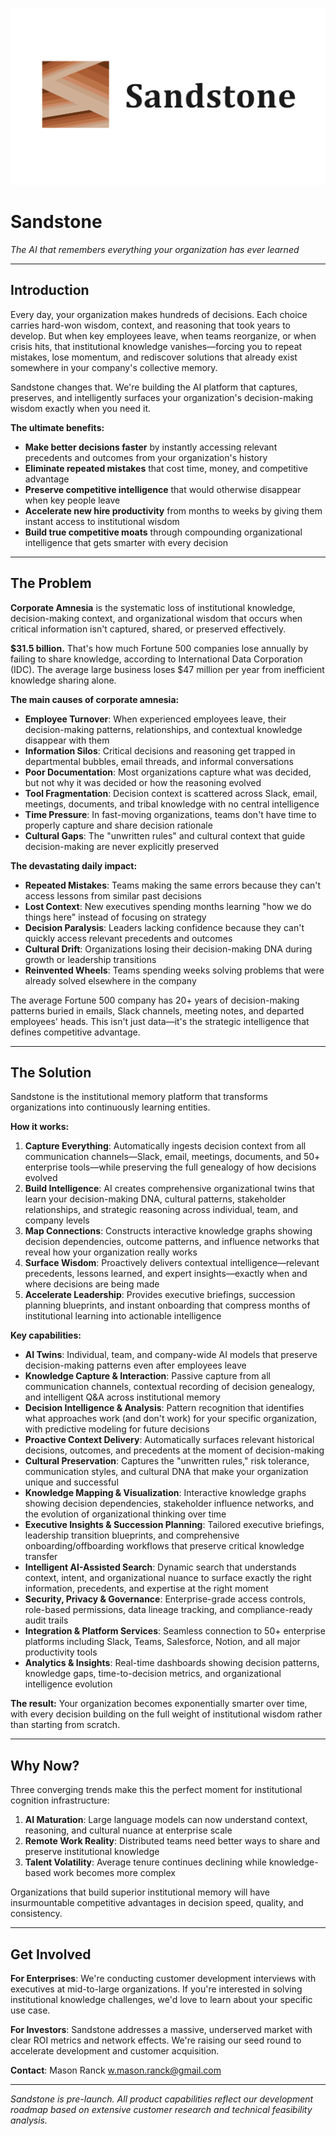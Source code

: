 ![Sandstone Logo](text+logo.png)
# Sandstone
*The AI that remembers everything your organization has ever learned*

---

## Introduction

Every day, your organization makes hundreds of decisions. Each choice carries hard-won wisdom, context, and reasoning that took years to develop. But when key employees leave, when teams reorganize, or when crisis hits, that institutional knowledge vanishes—forcing you to repeat mistakes, lose momentum, and rediscover solutions that already exist somewhere in your company's collective memory.

Sandstone changes that. We're building the AI platform that captures, preserves, and intelligently surfaces your organization's decision-making wisdom exactly when you need it.

**The ultimate benefits:**
- **Make better decisions faster** by instantly accessing relevant precedents and outcomes from your organization's history
- **Eliminate repeated mistakes** that cost time, money, and competitive advantage
- **Preserve competitive intelligence** that would otherwise disappear when key people leave
- **Accelerate new hire productivity** from months to weeks by giving them instant access to institutional wisdom
- **Build true competitive moats** through compounding organizational intelligence that gets smarter with every decision

---

## The Problem

**Corporate Amnesia** is the systematic loss of institutional knowledge, decision-making context, and organizational wisdom that occurs when critical information isn't captured, shared, or preserved effectively.

**$31.5 billion.** That's how much Fortune 500 companies lose annually by failing to share knowledge, according to International Data Corporation (IDC). The average large business loses $47 million per year from inefficient knowledge sharing alone.

**The main causes of corporate amnesia:**

- **Employee Turnover**: When experienced employees leave, their decision-making patterns, relationships, and contextual knowledge disappear with them
- **Information Silos**: Critical decisions and reasoning get trapped in departmental bubbles, email threads, and informal conversations
- **Poor Documentation**: Most organizations capture what was decided, but not why it was decided or how the reasoning evolved
- **Tool Fragmentation**: Decision context is scattered across Slack, email, meetings, documents, and tribal knowledge with no central intelligence
- **Time Pressure**: In fast-moving organizations, teams don't have time to properly capture and share decision rationale
- **Cultural Gaps**: The "unwritten rules" and cultural context that guide decision-making are never explicitly preserved

**The devastating daily impact:**

- **Repeated Mistakes**: Teams making the same errors because they can't access lessons from similar past decisions
- **Lost Context**: New executives spending months learning "how we do things here" instead of focusing on strategy  
- **Decision Paralysis**: Leaders lacking confidence because they can't quickly access relevant precedents and outcomes
- **Cultural Drift**: Organizations losing their decision-making DNA during growth or leadership transitions
- **Reinvented Wheels**: Teams spending weeks solving problems that were already solved elsewhere in the company

The average Fortune 500 company has 20+ years of decision-making patterns buried in emails, Slack channels, meeting notes, and departed employees' heads. This isn't just data—it's the strategic intelligence that defines competitive advantage.

---

## The Solution

Sandstone is the institutional memory platform that transforms organizations into continuously learning entities.

**How it works:**

1. **Capture Everything**: Automatically ingests decision context from all communication channels—Slack, email, meetings, documents, and 50+ enterprise tools—while preserving the full genealogy of how decisions evolved
2. **Build Intelligence**: AI creates comprehensive organizational twins that learn your decision-making DNA, cultural patterns, stakeholder relationships, and strategic reasoning across individual, team, and company levels
3. **Map Connections**: Constructs interactive knowledge graphs showing decision dependencies, outcome patterns, and influence networks that reveal how your organization really works
4. **Surface Wisdom**: Proactively delivers contextual intelligence—relevant precedents, lessons learned, and expert insights—exactly when and where decisions are being made
5. **Accelerate Leadership**: Provides executive briefings, succession planning blueprints, and instant onboarding that compress months of institutional learning into actionable intelligence

**Key capabilities:**

- **AI Twins**: Individual, team, and company-wide AI models that preserve decision-making patterns even after employees leave
- **Knowledge Capture & Interaction**: Passive capture from all communication channels, contextual recording of decision genealogy, and intelligent Q&A across institutional memory
- **Decision Intelligence & Analysis**: Pattern recognition that identifies what approaches work (and don't work) for your specific organization, with predictive modeling for future decisions
- **Proactive Context Delivery**: Automatically surfaces relevant historical decisions, outcomes, and precedents at the moment of decision-making
- **Cultural Preservation**: Captures the "unwritten rules," risk tolerance, communication styles, and cultural DNA that make your organization unique and successful
- **Knowledge Mapping & Visualization**: Interactive knowledge graphs showing decision dependencies, stakeholder influence networks, and the evolution of organizational thinking over time
- **Executive Insights & Succession Planning**: Tailored executive briefings, leadership transition blueprints, and comprehensive onboarding/offboarding workflows that preserve critical knowledge transfer
- **Intelligent AI-Assisted Search**: Dynamic search that understands context, intent, and organizational nuance to surface exactly the right information, precedents, and expertise at the right moment
- **Security, Privacy & Governance**: Enterprise-grade access controls, role-based permissions, data lineage tracking, and compliance-ready audit trails
- **Integration & Platform Services**: Seamless connection to 50+ enterprise platforms including Slack, Teams, Salesforce, Notion, and all major productivity tools
- **Analytics & Insights**: Real-time dashboards showing decision patterns, knowledge gaps, time-to-decision metrics, and organizational intelligence evolution

**The result:** Your organization becomes exponentially smarter over time, with every decision building on the full weight of institutional wisdom rather than starting from scratch.

---

## Why Now?

Three converging trends make this the perfect moment for institutional cognition infrastructure:

1. **AI Maturation**: Large language models can now understand context, reasoning, and cultural nuance at enterprise scale
2. **Remote Work Reality**: Distributed teams need better ways to share and preserve institutional knowledge  
3. **Talent Volatility**: Average tenure continues declining while knowledge-based work becomes more complex

Organizations that build superior institutional memory will have insurmountable competitive advantages in decision speed, quality, and consistency.

---

## Get Involved

**For Enterprises**: We're conducting customer development interviews with executives at mid-to-large organizations. If you're interested in solving institutional knowledge challenges, we'd love to learn about your specific use case.

**For Investors**: Sandstone addresses a massive, underserved market with clear ROI metrics and network effects. We're raising our seed round to accelerate development and customer acquisition.

**Contact**: Mason Ranck
w.mason.ranck@gmail.com

---

*Sandstone is pre-launch. All product capabilities reflect our development roadmap based on extensive customer research and technical feasibility analysis.*
